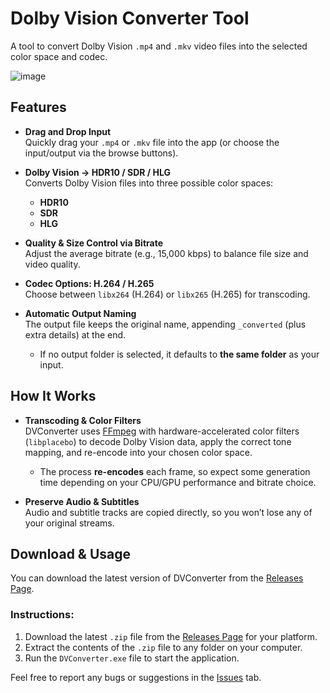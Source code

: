 # Dolby Vision Converter Tool

A tool to convert Dolby Vision `.mp4` and `.mkv` video files into the selected color space and codec.

![image](https://github.com/user-attachments/assets/7035e0be-699c-4f6c-a2c6-cb68f0dca764)

## Features

- **Drag and Drop Input**  
  Quickly drag your `.mp4` or `.mkv` file into the app (or choose the input/output via the browse buttons).

- **Dolby Vision → HDR10 / SDR / HLG**  
  Converts Dolby Vision files into three possible color spaces:
    - **HDR10**
    - **SDR**
    - **HLG**

- **Quality & Size Control via Bitrate**  
  Adjust the average bitrate (e.g., 15,000 kbps) to balance file size and video quality.

- **Codec Options: H.264 / H.265**  
  Choose between `libx264` (H.264) or `libx265` (H.265) for transcoding.

- **Automatic Output Naming**  
  The output file keeps the original name, appending `_converted` (plus extra details) at the end.
    - If no output folder is selected, it defaults to **the same folder** as your input.

## How It Works

- **Transcoding & Color Filters**  
  DVConverter uses [FFmpeg](https://ffmpeg.org/) with hardware-accelerated color filters (`libplacebo`) to decode Dolby Vision data, apply the correct tone mapping, and re-encode into your chosen color space.
    - The process **re-encodes** each frame, so expect some generation time depending on your CPU/GPU performance and bitrate choice.

- **Preserve Audio & Subtitles**  
  Audio and subtitle tracks are copied directly, so you won’t lose any of your original streams.

## Download & Usage

You can download the latest version of DVConverter from the [Releases Page](https://github.com/SlavomirDurej/DVConverter/releases).

### Instructions:
1. Download the latest `.zip` file from the [Releases Page](https://github.com/SlavomirDurej/DVConverter/releases) for your platform.
2. Extract the contents of the `.zip` file to any folder on your computer.
3. Run the `DVConverter.exe` file to start the application.

Feel free to report any bugs or suggestions in the [Issues](https://github.com/SlavomirDurej/DVConverter/issues) tab.
